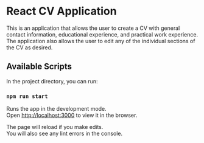 # React CV Application
This is an application that allows the user to create a CV with general contact information, educational experience, and practical work experience. The application also allows the user to edit any of the individual sections of the CV as desired.
## Available Scripts

In the project directory, you can run:

### `npm run start`

Runs the app in the development mode.\
Open [http://localhost:3000](http://localhost:3000) to view it in the browser.

The page will reload if you make edits.\
You will also see any lint errors in the console.
